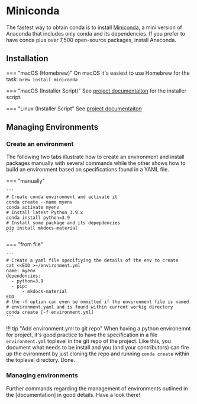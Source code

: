 # Miniconda

The fastest way to obtain conda is to install [Miniconda](), a mini version of Anaconda that includes only conda and its dependencies. If you prefer to have conda plus over 7,500 open-source packages, install Anaconda.

## Installation

=== "macOS (Homebrew)"
    On macOS it's easiest to use Homebrew for the task:
    ```
    brew install miniconda
    ```

=== "macOS (Installer Script)"
    See [project documentaiton][1] for the installer script.

=== "Linux (Installer Script"
    See [project documentaiton][1]

[1]: https://docs.conda.io/en/latest/miniconda.html

## Managing Environments

### Create an environment

The following two tabs illustrate how to create an environment and install packages manually with several
commands while the other shows how to build an environment based on specifications found in a YAML file.

=== "manually"

    ```
    # Create conda environment and activate it
    conda create --name myenv
    conda activate myenv
    # Install latest Python 3.9.x
    conda install python=3.9
    # Install some package and its depepdencies
    pip install mkdocs-material
    ```

=== "from file"

    ```
    # Create a yaml file specifiying the details of the env to create
    cat <<EOD >~/environment.yml
    name: myenv
    dependencies:
      - python=3.9
      - pip:
          - mkdocs-material
    EOD
    # the -f option can even be ommitted if the environment file is named
    # environment.yaml and is found within current workig directory
    conda create [-f environment.yml]
    ```

!!! tip "Add environment.yml to git repo"
    When having a python environemnt for project, it's good practice to have the specification
    in a file `environment.yml` toplevel in the git repo of the project. Like this, you document
    what needs to be install and you (and your contributors) can fire up the evironment by just
    cloning the repo and running `conda create` within the toplevel directory. Done.

### Managing environments

Further commands regarding the management of environments outlined in the [documentation] in good details. Have a look there!

